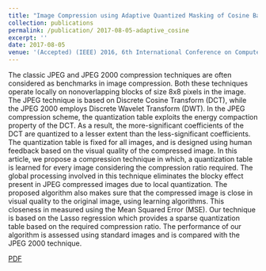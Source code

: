 ```yaml
---
title: "Image Compression using Adaptive Quantized Masking of Cosine Basis"
collection: publications
permalink: /publication/ 2017-08-05-adaptive_cosine
excerpt: ''
date: 2017-08-05
venue: '(Accepted) (IEEE) 2016, 6th International Conference on Computer Applications in Electrical Engineering - Recent Advances (CERA)'
---
```


The classic JPEG and JPEG 2000 compression techniques are often considered as benchmarks in image compression. Both these techniques operate locally on nonoverlapping blocks of size 8x8 pixels in the image. The JPEG
technique is based on Discrete Cosine Transform (DCT), while the JPEG 2000 employs Discrete Wavelet Transform (DWT). In the JPEG compression scheme, the quantization table exploits
the energy compaction property of the DCT. As a result, the more-significant coefficients of the DCT are quantized to a lesser
extent than the less-significant coefficients. The quantization table is fixed for all images, and is designed using human
feedback based on the visual quality of the compressed image. In this article, we propose a compression technique in which, a
quantization table is learned for every image considering the compression ratio required. The global processing involved in
this technique eliminates the blocky effect present in JPEG compressed images due to local quantization. The proposed algorithm also makes sure that the compressed image is close in visual quality to the original image, using learning algorithms.
This closeness in measured using the Mean Squared Error (MSE). Our technique is based on the Lasso regression which provides a sparse quantization table based on the required
compression ratio. The performance of our algorithm is assessed using standard images and is compared with the JPEG 2000
technique.

[PDF]()


